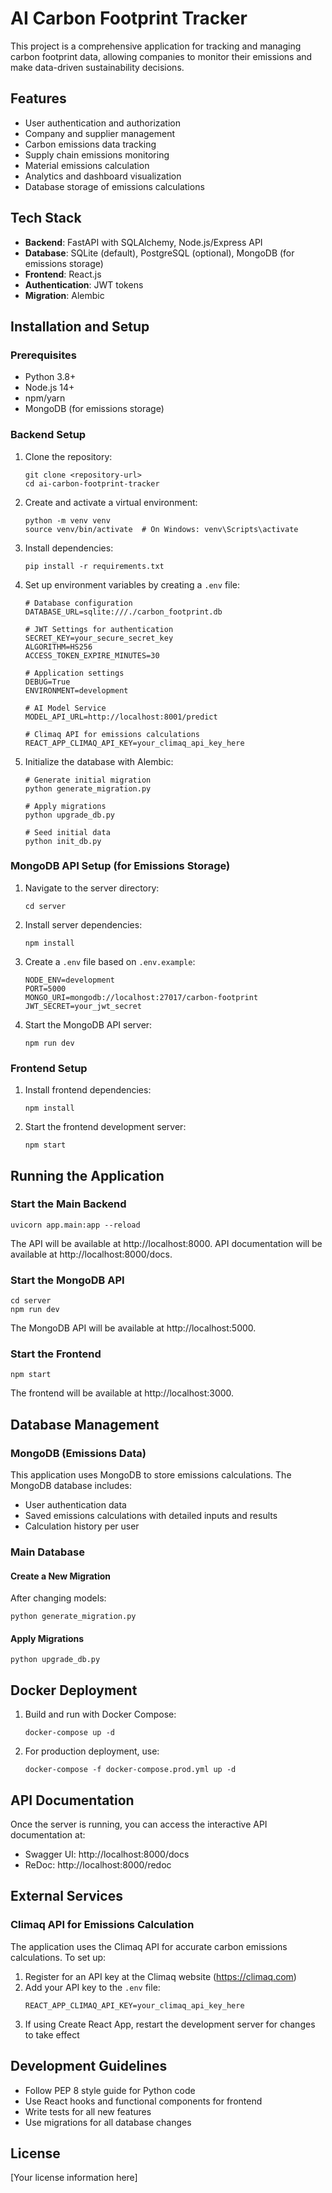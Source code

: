 # AI Carbon Footprint Tracker

This project is a comprehensive application for tracking and managing carbon footprint data, allowing companies to monitor their emissions and make data-driven sustainability decisions.

## Features

- User authentication and authorization
- Company and supplier management
- Carbon emissions data tracking
- Supply chain emissions monitoring
- Material emissions calculation
- Analytics and dashboard visualization
- Database storage of emissions calculations 

## Tech Stack

- **Backend**: FastAPI with SQLAlchemy, Node.js/Express API
- **Database**: SQLite (default), PostgreSQL (optional), MongoDB (for emissions storage)
- **Frontend**: React.js
- **Authentication**: JWT tokens
- **Migration**: Alembic

## Installation and Setup

### Prerequisites

- Python 3.8+
- Node.js 14+
- npm/yarn
- MongoDB (for emissions storage)

### Backend Setup

1. Clone the repository:
   ```
   git clone <repository-url>
   cd ai-carbon-footprint-tracker
   ```

2. Create and activate a virtual environment:
   ```
   python -m venv venv
   source venv/bin/activate  # On Windows: venv\Scripts\activate
   ```

3. Install dependencies:
   ```
   pip install -r requirements.txt
   ```

4. Set up environment variables by creating a `.env` file:
   ```
   # Database configuration
   DATABASE_URL=sqlite:///./carbon_footprint.db
   
   # JWT Settings for authentication
   SECRET_KEY=your_secure_secret_key
   ALGORITHM=HS256
   ACCESS_TOKEN_EXPIRE_MINUTES=30
   
   # Application settings
   DEBUG=True
   ENVIRONMENT=development
   
   # AI Model Service
   MODEL_API_URL=http://localhost:8001/predict
   
   # Climaq API for emissions calculations
   REACT_APP_CLIMAQ_API_KEY=your_climaq_api_key_here
   ```

5. Initialize the database with Alembic:
   ```
   # Generate initial migration
   python generate_migration.py
   
   # Apply migrations
   python upgrade_db.py
   
   # Seed initial data
   python init_db.py
   ```

### MongoDB API Setup (for Emissions Storage)

1. Navigate to the server directory:
   ```
   cd server
   ```

2. Install server dependencies:
   ```
   npm install
   ```

3. Create a `.env` file based on `.env.example`:
   ```
   NODE_ENV=development
   PORT=5000
   MONGO_URI=mongodb://localhost:27017/carbon-footprint
   JWT_SECRET=your_jwt_secret
   ```

4. Start the MongoDB API server:
   ```
   npm run dev
   ```

### Frontend Setup

1. Install frontend dependencies:
   ```
   npm install
   ```

2. Start the frontend development server:
   ```
   npm start
   ```

## Running the Application

### Start the Main Backend

```
uvicorn app.main:app --reload
```

The API will be available at http://localhost:8000.
API documentation will be available at http://localhost:8000/docs.

### Start the MongoDB API

```
cd server
npm run dev
```

The MongoDB API will be available at http://localhost:5000.

### Start the Frontend

```
npm start
```

The frontend will be available at http://localhost:3000.

## Database Management

### MongoDB (Emissions Data)

This application uses MongoDB to store emissions calculations. The MongoDB database includes:

- User authentication data
- Saved emissions calculations with detailed inputs and results
- Calculation history per user

### Main Database

#### Create a New Migration

After changing models:

```
python generate_migration.py
```

#### Apply Migrations

```
python upgrade_db.py
```

## Docker Deployment

1. Build and run with Docker Compose:
   ```
   docker-compose up -d
   ```

2. For production deployment, use:
   ```
   docker-compose -f docker-compose.prod.yml up -d
   ```

## API Documentation

Once the server is running, you can access the interactive API documentation at:

- Swagger UI: http://localhost:8000/docs
- ReDoc: http://localhost:8000/redoc

## External Services

### Climaq API for Emissions Calculation

The application uses the Climaq API for accurate carbon emissions calculations. To set up:

1. Register for an API key at the Climaq website (https://climaq.com)
2. Add your API key to the `.env` file:
   ```
   REACT_APP_CLIMAQ_API_KEY=your_climaq_api_key_here
   ```
3. If using Create React App, restart the development server for changes to take effect

## Development Guidelines

- Follow PEP 8 style guide for Python code
- Use React hooks and functional components for frontend
- Write tests for all new features
- Use migrations for all database changes

## License

[Your license information here]
